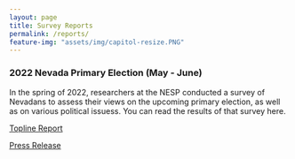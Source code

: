 ```yaml
---
layout: page
title: Survey Reports
permalink: /reports/
feature-img: "assets/img/capitol-resize.PNG"
---
```


### 2022 Nevada Primary Election (May - June)

In the spring of 2022, researchers at the NESP conducted a survey of Nevadans to assess their views on the upcoming primary election, as well as on various political issuess. You can read the results of that survey here.

[Topline Report](https://www.dropbox.com/s/4z9yyfd29jqj8qo/NESP_Primary_Topline.pdf?dl=0)

[Press Release](https://www.dropbox.com/s/1agju1xxsb1gyfm/NESP_Primary22_PressRelease.pdf?dl=0)
